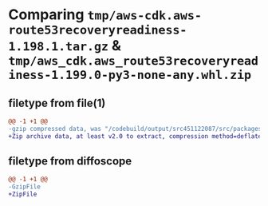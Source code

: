 # Comparing `tmp/aws-cdk.aws-route53recoveryreadiness-1.198.1.tar.gz` & `tmp/aws_cdk.aws_route53recoveryreadiness-1.199.0-py3-none-any.whl.zip`

## filetype from file(1)

```diff
@@ -1 +1 @@
-gzip compressed data, was "/codebuild/output/src451122087/src/packages/@aws-cdk/aws-route53recoveryreadiness/dist/python/aws-cdk.aws-route53recoveryreadin", last modified: Tue Mar 28 21:36:35 2023, max compression
+Zip archive data, at least v2.0 to extract, compression method=deflate
```

## filetype from diffoscope

```diff
@@ -1 +1 @@
-GzipFile
+ZipFile
```

